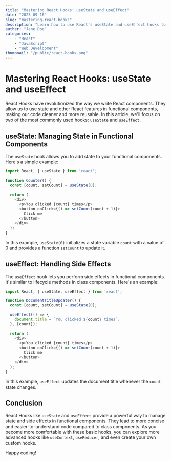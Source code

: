 ```yaml
---
title: "Mastering React Hooks: useState and useEffect"
date: "2023-09-16"
slug: "mastering-react-hooks"
description: "Learn how to use React's useState and useEffect hooks to manage state and side effects in your functional components."
auther: "Jane Doe"
categories:
    - "React"
    - "JavaScript"
    - "Web Development"
thumbnail: "/public/react-hooks.png"
---
```


# Mastering React Hooks: useState and useEffect

React Hooks have revolutionized the way we write React components. They allow us to use state and other React features in functional components, making our code cleaner and more reusable. In this article, we'll focus on two of the most commonly used hooks: `useState` and `useEffect`.

## useState: Managing State in Functional Components

The `useState` hook allows you to add state to your functional components. Here's a simple example:

```javascript
import React, { useState } from 'react';

function Counter() {
  const [count, setCount] = useState(0);

  return (
    <div>
      <p>You clicked {count} times</p>
      <button onClick={() => setCount(count + 1)}>
        Click me
      </button>
    </div>
  );
}
```

In this example, `useState(0)` initializes a state variable `count` with a value of 0 and provides a function `setCount` to update it.

## useEffect: Handling Side Effects

The `useEffect` hook lets you perform side effects in functional components. It's similar to lifecycle methods in class components. Here's an example:

```javascript
import React, { useState, useEffect } from 'react';

function DocumentTitleUpdater() {
  const [count, setCount] = useState(0);

  useEffect(() => {
    document.title = `You clicked ${count} times`;
  }, [count]);

  return (
    <div>
      <p>You clicked {count} times</p>
      <button onClick={() => setCount(count + 1)}>
        Click me
      </button>
    </div>
  );
}
```

In this example, `useEffect` updates the document title whenever the `count` state changes.

## Conclusion

React Hooks like `useState` and `useEffect` provide a powerful way to manage state and side effects in functional components. They lead to more concise and easier-to-understand code compared to class components. As you become more comfortable with these basic hooks, you can explore more advanced hooks like `useContext`, `useReducer`, and even create your own custom hooks.

Happy coding!
